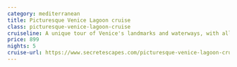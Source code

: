 ```yaml
---
category: mediterranean
title: Picturesque Venice Lagoon cruise
class: picturesque-venice-lagoon-cruise
cruiseline: A unique tour of Venice's landmarks and waterways, with all-inclusive drinks, flights and travel
price: 899
nights: 5
cruise-url: https://www.secretescapes.com/picturesque-venice-lagoon-cruise-ms-michelangelo-italy/sale?utm_source=SE&utm_medium=hub_offer&utm_campaign=20160208_cruise
---
```

